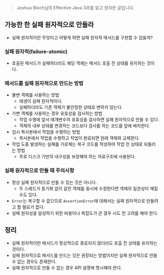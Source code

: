 > Joshua Bloch님의 Effective Java 3/E를 읽고 정리한 글입니다.
> 

## 가능한 한 실패 원자적으로 만들라

- 실패 원자적이란 무엇이고 어떻게 하면 실패 원자적 메서드를 구현할 수 있을까?

### 실패 원자적(failure-atomic)

- 호출된 메서드가 실패하더라도 해당 객체는 메서드 호출 전 상태를 유지하는 것이다.

### 메서드를 실패 원자적으로 만드는 방법

- 불변 객체를 사용하는 방법
    - 태생이 실패 원자적이다.
    - 실패하더라도 기존 객체가 불안정한 상태로 변하지 않는다.
- 가변 객체를 사용하는 경우 유효성을 검사하는 방법
    - 작업 수행에 앞서 매개변수의 유효성을 검사하면 실패 원자적으로 만들 수 있다.
    - 객체의 내부 상태를 변경하는 코드보다 검사를 하는 코드를 앞에 배치한다.
- 임시 복사본에서 작업을 수행하는 방법
    - 복사본에서 작업을 수행하고 작업이 완료되면 원래 객체와 교체한다.
- 작업 도중 발생하는 실패를 가로채는 복구 코드를 작성하여 작업 전 상태로 되돌리는 방법
    - 주로 디스크 기반의 내구성을 보장해야 하는 자료구조에 사용된다.

### 실패 원자적으로 만들 때 주의사항

- 항상 실패 원자적으로 만들 수 있는 것은 아니다.
    - 두 스레드가 동기화 없이 같은 객체를 동시에 수정한다면 객체의 일관성이 깨질 수도 있다.
- `Error`는 복구할 수 없으므로 `AssertionError`에 대해서는 실패 원자적으로 만들려고 할 필요가 없다.
- 실패 원자성을 달성하기 위한 비용이나 복잡도가 큰 경우 시도 전 고려를 해야 한다.

## 정리

- 실패 원자적이란 메서드가 정상적으로 종료되지 않더라도 호출 전 상태를 유지하는 것이다.
- 실패 원자적으로 메서드를 만드는 것은 권장되는 방법이지만 실패 원자적으로 만들 수 없는 경우도 존재한다.
- 실패 원자적으로 만들 수 없는 경우 API 설명에 명시해야 한다.